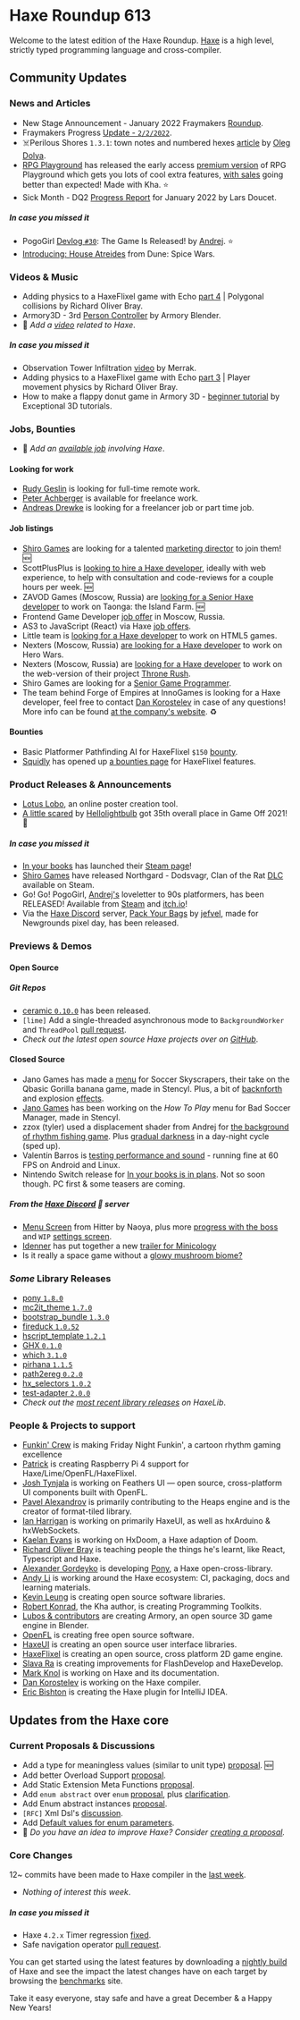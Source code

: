 [_template]: ../templates/roundup.html
[date]: / "2022-02-03 09:23:00"
[modified]: / "2022-02-03 09:46:00"
[published]: / "2022-02-03 12:00:00"
[description]: / "The latest news covering the Haxe community, featuring upcoming talks, the latest HaxeLib releases, game previews and lots more!"
[contributor]: https://twitter.com/teormech "Alexander Hohlov"

# Haxe Roundup 613

Welcome to the latest edition of the Haxe Roundup. [Haxe](http://haxe.org/?ref=haxe.io) is a high level, strictly typed programming language and cross-compiler.

## Community Updates

### News and Articles

- New Stage Announcement - January 2022 Fraymakers [Roundup](https://www.kickstarter.com/projects/mcleodgaming/fraymakers-the-infinitely-replayable-indie-platform-fighter/posts/3419199).
- Fraymakers Progress [Update - `2/2/2022`](https://www.kickstarter.com/projects/mcleodgaming/fraymakers-the-infinitely-replayable-indie-platform-fighter/posts/3420473).
- ☠️Perilous Shores `1.3.1`: town notes and numbered hexes [article](https://www.patreon.com/posts/61720163) by [Oleg Dolya](https://twitter.com/watawatabou/status/1486771269186039818).
- [RPG Playground](https://twitter.com/RPGplayground/status/1488174493662998529) has released the early access [premium version](https://www.youtube.com/watch?v=wM8e8cMQSew&widget_referrer=haxe.io) of RPG Playground which gets you lots of cool extra features, [with sales](https://twitter.com/RPGplayground/status/1488605655233667072) going better than expected! Made with Kha. :star:
- Sick Month - DQ2 [Progress Report](https://www.fortressofdoors.com/sick-month/) for January 2022 by Lars Doucet.

##### _In case you missed it_

- PogoGirl [Devlog `#30`](https://www.ohsat.com/post/pogogirl-devlog/post30/): The Game Is Released! by [Andrej](https://twitter.com/ohsat_games). :star:
- [Introducing: House Atreides](https://steamcommunity.com/games/1605220/announcements/detail/3140698954406047785) from Dune: Spice Wars.

### Videos & Music

- Adding physics to a HaxeFlixel game with Echo [part 4](https://www.youtube.com/watch?v=TwHY-yqCOA0&widget_referrer=haxe.io) | Polygonal collisions by Richard Oliver Bray.
- Armory3D - 3rd [Person Controller](https://www.youtube.com/watch?v=JOGh3O8eHw8&widget_referrer=haxe.io) by Armory Blender.
- :memo: _Add a [video](https://github.com/skial/haxe.io/labels/video) related to Haxe_.

##### _In case you missed it_

- Observation Tower Infiltration [video](https://www.youtube.com/watch?v=e0GUDeVq0yI&widget_referrer=haxe.io) by Merrak.
- Adding physics to a HaxeFlixel game with Echo [part 3](https://www.youtube.com/watch?v=Fq3T7qaPc7Y&widget_referrer=haxe.io) | Player movement physics by Richard Oliver Bray.
- How to make a flappy donut game in Armory 3D - [beginner tutorial](https://www.youtube.com/watch?v=3ISZ05eGZ44&widget_referrer=haxe.io) by Exceptional 3D tutorials.

### Jobs, Bounties

- :memo: _Add an [available job](https://github.com/skial/haxe.io/labels/jobs) involving Haxe_.

#### Looking for work

- [Rudy Geslin](https://github.com/kLabz) is looking for full-time remote work.
- [Peter Achberger](https://twitter.com/PeterAchberger/status/1395000255301799936) is available for freelance work.
- [Andreas Drewke](https://twitter.com/andreas_drewke/status/1388457246275821571) is looking for a freelancer job or part time job.

#### Job listings

- [Shiro Games](https://twitter.com/shirogames/status/1488530669257076745) are looking for a talented [marketing director](https://shirogames.com/jobs/marketing-director/) to join them! :new:
- ScottPlusPlus is [looking to hire a Haxe developer](https://twitter.com/ScottPlusPlus/status/1485395961304129538), ideally with web experience, to help with consultation and code-reviews for a couple hours per week. :new:
- ZAVOD Games (Moscow, Russia) are [looking for a Senior Haxe developer](https://hh.ru/vacancy/49549643) to work on Taonga: the Island Farm. :new:
- Frontend Game Developer [job offer](https://community.haxe.org/t/frontend-game-developer-in-moscow-russia/3354?u=skial) in Moscow, Russia.
- AS3 to JavaScript (React) via Haxe [job offers](https://community.haxe.org/t/as-3-to-js-react-via-haxe/3337?u=skial).
- Little team is [looking for a Haxe developer](https://gamedev.ru/job/forum/?id=264871) to work on HTML5 games.
- Nexters (Moscow, Russia) [are looking for a Haxe developer](http://hh.ru/vacancy/47978869) to work on Hero Wars.
- Nexters (Moscow, Russia) are [looking for a Haxe developer](https://hh.ru/vacancy/44231541) to work on the web-version of their project [Throne Rush](https://nexters.com/throne-rush).
- Shiro Games are looking for a [Senior Game Programmer](https://shirogames.com/jobs/senior-game-programmer/).
- The team behind Forge of Empires at InnoGames is looking for a Haxe developer, feel free to contact [Dan Korostelev](https://twitter.com/nadako/status/1316448129479311360) in case of any questions! More info can be found [at the company's website](https://www.innogames.com/career/detail/job/frontend-developer-haxe-video-game-forge-of-empires/). :recycle:

#### Bounties
- Basic Platformer Pathfinding AI for HaxeFlixel `$150` [bounty](https://github.com/chosencharacters/squidBounties/issues/5).
- [Squidly](https://twitter.com/squuuidly/status/1243925472121151488) has opened up [a bounties page](https://github.com/chosencharacters/squidBounties) for HaxeFlixel features.

### Product Releases & Announcements

- [Lotus Lobo](https://community.openfl.org/t/lotus-lobo-an-online-poster-creation-tool/13349?u=skial.bainn), an online poster creation tool.
- [A little scared](https://hellolightbulb.itch.io/a-little-scared) by [Hellolightbulb](https://twitter.com/hello_lightbulb/status/1488180993181863941) got 35th overall place in Game Off 2021! :tada:

##### _In case you missed it_

- [In your books](https://twitter.com/InyourbooksGame/status/1485522621194190850) has launched their [Steam page](https://store.steampowered.com/app/1681310/in_your_books/)!
- [Shiro Games](https://twitter.com/shirogames/status/1486340953057157122) have released Northgard - Dodsvagr, Clan of the Rat [DLC](https://store.steampowered.com/app/1876990/Northgard__Dodsvagr_Clan_of_the_Rat/) available on Steam.
- Go! Go! PogoGirl, [Andrej's](https://twitter.com/ohsat_games/status/1486350314768941057) loveletter to 90s platformers, has been RELEASED! Available from [Steam](https://store.steampowered.com/app/1681010/Go_Go_PogoGirl/) and [itch.io](https://ohsat-andrej.itch.io/go-go-pogogirl)!
- Via the [Haxe Discord] server, [Pack Your Bags](https://www.newgrounds.com/portal/view/830438) by [jefvel](https://discord.com/channels/162395145352904705/162664383082790912/934898654916005908), made for Newgrounds pixel day, has been released.

### Previews & Demos

#### Open Source

##### _Git Repos_

- [ceramic `0.10.0`](https://github.com/ceramic-engine/ceramic/releases/tag/v0.10.0) has been released.
- `[lime]` Add a single-threaded asynchronous mode to `BackgroundWorker` and `ThreadPool` [pull request](https://github.com/haxelime/lime/pull/1518).
- _Check out the latest open source Haxe projects over on [GitHub][latest github]_.

#### Closed Source

- Jano Games has made a [menu](https://twitter.com/jano_games/status/1488878007624347652) for Soccer Skyscrapers, their take on the Qbasic Gorilla banana game, made in Stencyl. Plus, a bit of [backnforth](https://twitter.com/jano_games/status/1488825012941381632) and explosion [effects](https://twitter.com/jano_games/status/1487178447428280321).
- [Jano Games](https://twitter.com/jano_games/status/1488286262666711047) has been working on the _How To Play_ menu for Bad Soccer Manager, made in Stencyl.
- zzox (tyler) used a displacement shader from Andrej for [the background of rhythm fishing game](https://twitter.com/zzo__x/status/1487534745076572161). Plus [gradual darkness](https://twitter.com/zzo__x/status/1488164032930537477) in a day-night cycle (sped up).
- Valentín Barros is [testing performance and sound](https://twitter.com/Sanva/status/1488877028413775880) - running fine at 60 FPS on Android and Linux.
- Nintendo Switch release for [In your books is in plans](https://twitter.com/InyourbooksGame/status/1488910701951393794). Not so soon though. PC first & some teasers are coming.

##### From the [Haxe Discord] :key: server

- [Menu Screen](https://twitter.com/RoyalityKnight/status/1487570072063336448) from Hitter by Naoya, plus more [progress with the boss](https://discord.com/channels/162395145352904705/162664383082790912/936635583390957578) and `WIP` [settings screen](https://discord.com/channels/162395145352904705/162664383082790912/938631390608633857).
- [Idenner](https://discord.com/channels/162395145352904705/162664383082790912/937056013687881758) has put together a new [trailer for Minicology](https://www.youtube.com/watch?v=TQkcVJnOa3M&ab_channel=Minicology&widget_referrer=haxe.io)
- Is it really a space game without a [glowy mushroom biome?](https://discord.com/channels/162395145352904705/162664383082790912/938535532311511060)

### _Some_ Library Releases

- [pony `1.8.0`](https://lib.haxe.org/p/pony)
- [mc2it_theme `1.7.0`](https://lib.haxe.org/p/mc2it_theme)
- [bootstrap_bundle `1.3.0`](https://lib.haxe.org/p/bootstrap_bundle)
- [fireduck `1.0.52`](https://lib.haxe.org/p/fireduck)
- [hscript_template `1.2.1`](https://lib.haxe.org/p/hscript_template)
- [GHX `0.1.0`](https://lib.haxe.org/p/GHX)
- [which `3.1.0`](https://lib.haxe.org/p/which)
- [pirhana `1.1.5`](https://lib.haxe.org/p/pirhana)
- [path2ereg `0.2.0`](https://lib.haxe.org/p/path2ereg)
- [hx_selectors `1.0.2`](https://lib.haxe.org/p/hx_selectors)
- [test-adapter `2.0.0`](https://lib.haxe.org/p/test-adapter)
- _Check out the [most recent library releases](https://lib.haxe.org/recent/) on HaxeLib_.

### People & Projects to support

- [Funkin' Crew](https://ninja-muffin24.itch.io/funkin) is making Friday Night Funkin', a cartoon rhythm gaming excellence
- [Patrick](https://www.patreon.com/gepatto) is creating Raspberry Pi 4 support for Haxe/Lime/OpenFL/HaxeFlixel.
- [Josh Tynjala](https://github.com/sponsors/joshtynjala) is working on Feathers UI — open source, cross-platform UI components built with OpenFL.
- [Pavel Alexandrov](https://ko-fi.com/yanrishatum) is primarily contributing to the Heaps engine and is the creator of format-tiled library.
- [Ian Harrigan](https://github.com/sponsors/ianharrigan) is working on primarily HaxeUI, as well as hxArduino & hxWebSockets.
- [Kaelan Evans](https://github.com/sponsors/kevansevans) is working on HxDoom, a Haxe adaption of Doom.
- [Richard Oliver Bray](https://ko-fi.com/richardoliverbray) is teaching people the things he's learnt, like React, Typescript and Haxe.
- [Alexander Gordeyko](https://www.patreon.com/axgord) is developing [Pony](https://github.com/AxGord/Pony), a Haxe open-cross-library.
- [Andy Li](https://github.com/users/andyli/sponsorship) is working around the Haxe ecosystem: CI, packaging, docs and learning materials.
- [Kevin Leung](https://www.patreon.com/kevinresol) is creating open source software libraries.
- [Robert Konrad](https://www.patreon.com/RobDangerous), the Kha author, is creating Programming Toolkits.
- [Lubos & contributors](https://armory3d.org/fund) are creating Armory, an open source 3D game engine in Blender.
- [OpenFL](https://www.patreon.com/openfl) is creating free open source software.
- [HaxeUI](https://www.patreon.com/haxeui) is creating an open source user interface libraries.
- [HaxeFlixel](https://www.patreon.com/haxeflixel) is creating an open source, cross platform 2D game engine.
- [Slava Ra](https://www.patreon.com/slavara) is creating improvements for FlashDevelop and HaxeDevelop.
- [Mark Knol](https://www.patreon.com/markknol) is working on Haxe and its documentation.
- [Dan Korostelev](https://www.patreon.com/nadako) is working on the Haxe compiler.
- [Eric Bishton](https://www.patreon.com/EricBishton) is creating the Haxe plugin for IntelliJ IDEA.

## Updates from the Haxe core

### Current Proposals & Discussions

- Add a type for meaningless values (similar to unit type) [proposal](https://github.com/HaxeFoundation/haxe-evolution/pull/95). :new:
- Add better Overload Support [proposal](https://github.com/HaxeFoundation/haxe-evolution/pull/93).
- Add Static Extension Meta Functions [proposal](https://github.com/HaxeFoundation/haxe-evolution/pull/91).
- Add `enum abstract` over `enum` [proposal](https://github.com/HaxeFoundation/haxe-evolution/pull/87), plus [clarification](https://github.com/HaxeFoundation/haxe-evolution/pull/87#issuecomment-935339089).
- Add Enum abstract instances [proposal](https://github.com/HaxeFoundation/haxe-evolution/pull/86).
- `[RFC]` Xml Dsl's [discussion](https://github.com/HaxeFoundation/haxe-evolution/issues/60).
- Add [Default values for enum parameters](https://github.com/HaxeFoundation/haxe-evolution/issues/27).
- :memo: _Do you have an idea to improve Haxe? Consider [creating a proposal]._

### Core Changes

12~ commits have been made to Haxe compiler in the [last week].

- _Nothing of interest this week_.

##### _In case you missed it_

- Haxe `4.2.x` Timer regression [fixed](https://github.com/HaxeFoundation/haxe/issues/10567).
- Safe navigation operator [pull request](https://github.com/HaxeFoundation/haxe/pull/10561).

You can get started using the latest features by downloading a [nightly build] of Haxe and see the impact the latest changes have on each target by browsing the [benchmarks] site.

Take it easy everyone, stay safe and have a great December & a Happy New Years!

[benchmarks]: https://benchs.haxe.org/
[nightly build]: http://build.haxe.org
[creating a proposal]: https://github.com/HaxeFoundation/haxe-evolution
[last week]: https://github.com/search?q=closed:2022-01-27..2022-02-03+org:haxefoundation+is:closed
[latest github]: https://github.com/search?o=desc&q=created:%22%3E+2022-01-27%22+language:Haxe&s=updated&type=Repositories
[Haxe Discord]: https://discordapp.com/invite/0uEuWH3spjck73Lo
[Armory Discord]: https://discord.com/invite/7jDud8R3dE
[OpenFL Discord]: https://discordapp.com/invite/tDgq8EE
[FeathersUI Discord]: https://discord.com/invite/SnJBC53

